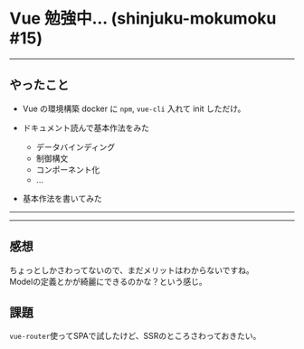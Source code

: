 # Vue 勉強中... (shinjuku-mokumoku #15)

---

## やったこと

- Vue の環境構築
docker に `npm`, `vue-cli` 入れて init しただけ。
    
- ドキュメント読んで基本作法をみた
  - データバインディング
  - 制御構文
  - コンポーネント化
  - ...

- 基本作法を書いてみた

---

---

## 感想

ちょっとしかさわってないので、まだメリットはわからないですね。  
Modelの定義とかが綺麗にできるのかな？という感じ。

## 課題

`vue-router`使ってSPAで試したけど、SSRのところさわっておきたい。
